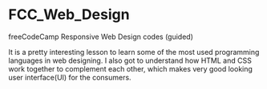 # FCC_Web_Design
freeCodeCamp Responsive Web Design codes (guided)

It is a pretty interesting lesson to learn some of the most used programming languages in web designing. I also got to understand how HTML and CSS work together to complement each other, which makes very good looking user interface(UI) for the consumers.

